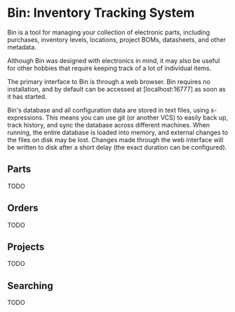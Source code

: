 # Bin: Inventory Tracking System

Bin is a tool for managing your collection of electronic parts, including purchases, inventory levels, locations, project BOMs, datasheets, and other metadata.

Although Bin was designed with electronics in mind, it may also be useful for other hobbies that require keeping track of a lot of individual items.

The primary interface to Bin is through a web browser.  Bin requires no installation, and by default can be accessed at [localhost:16777] as soon as it has started.

Bin's database and all configuration data are stored in text files, using s-expressions.  This means you can use git (or another VCS) to easily back up, track history, and sync the database across different machines.  When running, the entire database is loaded into memory, and external changes to the files on disk may be lost.  Changes made through the web interface will be written to disk after a short delay (the exact duration can be configured).

## Parts
TODO

## Orders
TODO

## Projects
TODO

## Searching
TODO
